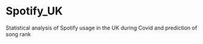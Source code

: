 # Spotify_UK
Statistical analysis of Spotify usage in the UK during Covid and prediction of song rank
